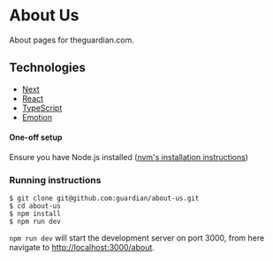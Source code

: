 # About Us

About pages for theguardian.com.

## Technologies

- [Next](https://nextjs.org/)
- [React](https://reactjs.org/)
- [TypeScript](https://www.typescriptlang.org/)
- [Emotion](https://emotion.sh/)

#### One-off setup

Ensure you have Node.js installed ([nvm's installation instructions](https://github.com/nvm-sh/nvm#installing-and-updating))

### Running instructions

```
$ git clone git@github.com:guardian/about-us.git
$ cd about-us
$ npm install
$ npm run dev
```

`npm run dev` will start the development server on port 3000, from here navigate to [http://localhost:3000/about](http://localhost:3000/about).
